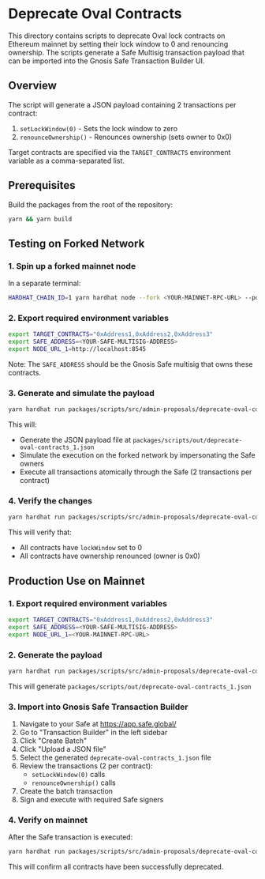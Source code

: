 # Deprecate Oval Contracts

This directory contains scripts to deprecate Oval lock contracts on Ethereum mainnet by setting their lock window to 0 and renouncing ownership. The scripts generate a Safe Multisig transaction payload that can be imported into the Gnosis Safe Transaction Builder UI.

## Overview

The script will generate a JSON payload containing 2 transactions per contract:

1. `setLockWindow(0)` - Sets the lock window to zero
2. `renounceOwnership()` - Renounces ownership (sets owner to 0x0)

Target contracts are specified via the `TARGET_CONTRACTS` environment variable as a comma-separated list.

## Prerequisites

Build the packages from the root of the repository:

```sh
yarn && yarn build
```

## Testing on Forked Network

### 1. Spin up a forked mainnet node

In a separate terminal:

```sh
HARDHAT_CHAIN_ID=1 yarn hardhat node --fork <YOUR-MAINNET-RPC-URL> --port 9545 --no-deploy
```

### 2. Export required environment variables

```sh
export TARGET_CONTRACTS="0xAddress1,0xAddress2,0xAddress3"
export SAFE_ADDRESS=<YOUR-SAFE-MULTISIG-ADDRESS>
export NODE_URL_1=http://localhost:8545
```

Note: The `SAFE_ADDRESS` should be the Gnosis Safe multisig that owns these contracts.

### 3. Generate and simulate the payload

```sh
yarn hardhat run packages/scripts/src/admin-proposals/deprecate-oval-contracts/0_GeneratePayload.ts --network localhost
```

This will:

- Generate the JSON payload file at `packages/scripts/out/deprecate-oval-contracts_1.json`
- Simulate the execution on the forked network by impersonating the Safe owners
- Execute all transactions atomically through the Safe (2 transactions per contract)

### 4. Verify the changes

```sh
yarn hardhat run packages/scripts/src/admin-proposals/deprecate-oval-contracts/1_Verify.ts --network localhost
```

This will verify that:

- All contracts have `lockWindow` set to 0
- All contracts have ownership renounced (owner is 0x0)

## Production Use on Mainnet

### 1. Export required environment variables

```sh
export TARGET_CONTRACTS="0xAddress1,0xAddress2,0xAddress3"
export SAFE_ADDRESS=<YOUR-SAFE-MULTISIG-ADDRESS>
export NODE_URL_1=<YOUR-MAINNET-RPC-URL>
```

### 2. Generate the payload

```sh
yarn hardhat run packages/scripts/src/admin-proposals/deprecate-oval-contracts/0_GeneratePayload.ts --network mainnet
```

This will generate `packages/scripts/out/deprecate-oval-contracts_1.json`

### 3. Import into Gnosis Safe Transaction Builder

1. Navigate to your Safe at https://app.safe.global/
2. Go to "Transaction Builder" in the left sidebar
3. Click "Create Batch"
4. Click "Upload a JSON file"
5. Select the generated `deprecate-oval-contracts_1.json` file
6. Review the transactions (2 per contract):
   - `setLockWindow(0)` calls
   - `renounceOwnership()` calls
7. Create the batch transaction
8. Sign and execute with required Safe signers

### 4. Verify on mainnet

After the Safe transaction is executed:

```sh
yarn hardhat run packages/scripts/src/admin-proposals/deprecate-oval-contracts/1_Verify.ts --network mainnet
```

This will confirm all contracts have been successfully deprecated.
